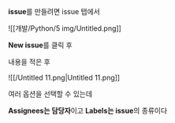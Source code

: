 **issue**를 만들려면 issue 탭에서

![[개발/Python/5 img/Untitled.png]]

**New issue**를 클릭 후

내용을 적은 후

![[/Untitled 11.png|Untitled 11.png]]

여러 옵션을 선택할 수 있는데

**Assignees는 담당자**이고 **Labels는 issue**의 종류이다